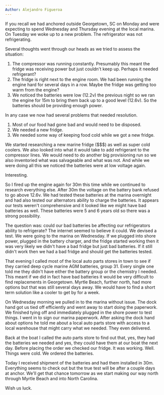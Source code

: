 ```yaml
---
Author: Alejandro Figueroa
---
```


If you recall we had anchored outside Georgetown, SC on Monday and were expecting to spend Wednesday and Thursday evening at the local marina. On Tuesday we woke up to a new problem. The refrigerator was not refrigerating.

Several thoughts went through our heads as we tried to assess the situation:

1. The compressor was running constantly. Presumably this meant the fridge was receiving power but just couldn't keep up. Perhaps it needed refrigerant?
1. The fridge is right next to the engine room. We had been running the engine hard for several days in a row. Maybe the fridge was getting too warm from the engine?
1. We noticed the batteries were low (12.2v) the previous night so we ran the engine for 15m to bring them back up to a good level (12.6v). So the batteries should be providing enough power.

In any case we now had several problems that needed resolution.

1. Most of our food had gone bad and would need to be disposed.
1. We needed a new fridge.
1. We needed some way of keeping food cold while we got a new fridge.

We started researching a new marine fridge ($$$) as well as super cold coolers. We also looked into what it would take to add refrigerant to the compressor lines. We would need to do another big provisioning run so we also inventoried what was salvageable and what was not. And while we were doing all this we noticed the batteries were at low voltage again.

Interesting.

So I fired up the engine again for 30m this time while we continued to research everything else. After 30m the voltage on the battery bank refused to go above 12.6v. We had tested these batteries at the marina overnight and had also tested our alternators ability to charge the batteries. It appears our tests weren't comprehensive and it looked like we might have bad batteries as well. These batteries were 5 and 6 years old so there was a strong possibility.

The question was: could our bad batteries be affecting our refrigerators ability to refrigerate? The internet seemed to believe it could. We devised a test. We were going to the marina on Wednesday. If we plugged into shore power, plugged in the battery charger, and the fridge started working then it was very likely we didn't have a bad fridge but just bad batteries. If it still didn't work then we had a bad fridge and should get the batteries tested.

That evening I called most of the local auto parts stores in town to see if they carried deep cycle marine AGM batteries, group 31. Every single one told me they didn't have either the battery group or the chemistry I needed. This meant if we did in fact have bad batteries it would be very difficult to find replacements in Georgetown. Myrtle Beach, further north, had more options but that was still several days away. We would have to find a short term solution like a cooler to get by for a week.

On Wednesday morning we pulled in to the marina without issue. The dock hand got us tied off efficiently and went away to start doing the paperwork. We finished tying off and immediately plugged in the shore power to test things. I went in to sign our marina paperwork. After asking the dock hand about options he told me about a local auto parts store with access to a local warehouse that might carry what we needed. They even delivered.

Back at the boat I called the auto parts store to find out that, yes, they had the batteries we needed and yes, they could have them at our boat the next day. Before placing the order we checked our fridge. It was working. Well. Things were cold. We ordered the batteries.

Today I received shipment of the batteries and had them installed in 30m. Everything seems to check out but the true test will be after a couple days at anchor. We'll get that chance tomorrow as we start making our way north through Myrtle Beach and into North Carolina.

Wish us luck.
